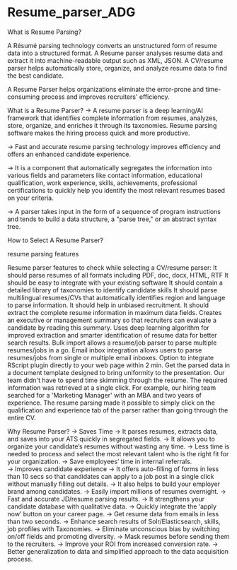 # Resume_parser_ADG

What is Resume Parsing?

A Résumé parsing technology converts an unstructured form of resume data into a structured format. A Resume parser analyses resume data and extract it into machine-readable output such as XML, JSON. A CV/resume parser helps automatically store, organize, and analyze resume data to find the best candidate.

A Resume Parser helps organizations eliminate the error-prone and time-consuming process and improves recruiters' efficiency.

What is a Resume Parser?
-> A resume parser is a deep learning/AI framework that identifies complete information from resumes, analyzes, store, organize, and enriches it through its taxonomies. Resume parsing software makes the hiring process quick and more productive.

-> Fast and accurate resume parsing technology improves efficiency and offers an enhanced candidate experience.

-> It is a component that automatically segregates the information into various fields and parameters like contact information, educational qualification, work experience, skills, achievements, professional certifications to quickly help you identify the most relevant resumes based on your criteria.

-> A parser takes input in the form of a sequence of program instructions and tends to build a data structure, a "parse tree," or an abstract syntax tree.

How to Select A Resume Parser?
 
resume parsing features
 
Resume parser features to check while selecting a CV/resume parser:
It should parse resumes of all formats including PDF, doc, docx, HTML, RTF
It should be easy to integrate with your existing software
It should contain a detailed library of taxonomies to identify candidate skills
It should parse multilingual resumes/CVs that automatically identifies region and language to parse information. 
It should help in unbiased recruitment. 
It should extract the complete resume information in maximum data fields.
Creates an executive or management summary so that recruiters can evaluate a candidate by reading this summary. 
Uses deep learning algorithm for improved extraction and smarter identification of resume data for better search results.
Bulk import allows a resume/job parser to parse multiple resumes/jobs in a go.
Email inbox integration allows users to parse resumes/jobs from single or multiple email inboxes.
Option to integrate RScript plugin directly to your web page within 2 min.
Get the parsed data in a document template designed to bring uniformity to the presentation.
Our team didn't have to spend time skimming through the resume. The required information was retrieved at a single click. For example, our hiring team searched for a 'Marketing Manager' with an MBA and two years of experience. The resume parsing made it possible to simply click on the qualification and experience tab of the parser rather than going through the entire CV.

Why Resume Parser?
-> Saves Time
-> It parses resumes, extracts data, and saves into your ATS quickly in segregated fields.
-> It allows you to organize your candidate’s resumes without wasting any time.
-> Less time is needed to process and select the most relevant talent who is the right fit for your organization.
-> Save employees’ time in internal referrals.     
-> Improves candidate experience
-> It offers auto-filling of forms in less than 10 secs so that candidates can apply to a job post in a single click without manually filling out details.
-> It also helps to build your employer brand among candidates.
-> Easily import millions of resumes overnight.
-> Fast and accurate JD/resume parsing results.
-> It strengthens your candidate database with qualitative data. 
-> Quickly integrate the ‘apply now’ button on your career page.
-> Get resume data from emails in less than two seconds.
-> Enhance search results of Solr/Elasticsearch, skills, job profiles with Taxonomies.
-> Eliminate unconscious bias by switching on/off fields and promoting diversity.
-> Mask resumes before sending them to the recruiters.
-> Improve your ROI from increased conversion rate.
-> Better generalization to data and simplified approach to the data acquisition process.
